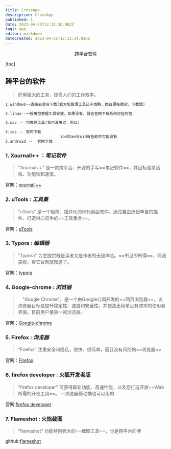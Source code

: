 ```yaml
---
title: CrossApp
description: CrossApp
published: 1
date: 2023-04-25T12:13:36.982Z
tags: app
editor: markdown
dateCreated: 2023-04-25T12:13:34.036Z
---
```


<center>跨平台软件</center>

[toc]



## 跨平台的软件

> 好用强大的工具，提高人们的工作效率。

```tex
1.windows--直接去官网下载(官方包管理工具还不成熟，而且源在微软，下载慢)

2.linux--一般用包管理工具安装，如果没有，就去官网下载系统对应的包

3.mac -- 包管理工具(我也没用过，所以)

4.ios -- 官网下载
						ios和android有些软件可能没有
5.android --  官网下载    
```



### 1. Xournall++ ：*笔记软件*

> "Xournal++" 是一款跨平台、开源的手写==笔记软件==，其目标是灵活性、功能性和速度。

官网：[xournall++](https://xournalpp.github.io/)



### 2. uTools : *工具集*

> "uTools" 是一个极简、插件化的现代桌面软件，通过自由选配丰富的插件，打造得心应手的==工具集合==。

官网：[uTools](https://u.tools/)



### 3. Typora : *编辑器*

>"Typora" 为您提供既是读者又是作者的无缝体验。==所见即所得==，简洁美观，看它官网就知道了。

官网：[typora](https://www.typora.io/)



### 4. Google-chrome : *浏览器*

> 　"Google Chrome"，是一个由Google公司开发的==网页浏览器==。该浏览器目标是提升稳定性、速度和安全性，并创造出简单且有效率的使用者界面。目前用户量第一的浏览器。

官网：[Google-chrome](https://www.google.cn/chrome/)



### 5. Firefox : *浏览器*

> “Firefox" 注重安全和隐私，很快、很简单，而且没有风险的==浏览器==

官网：[Firefox](https://www.firefox.com.cn/)



### 6. firefox developer : 火狐开发者版

> "firefox developer" 可获得最新功能、高速性能，以及您打造开放==Web 所需的开发工具==。  --浏览器移动端也可以用的

官网:[firefox developer](https://www.mozilla.org/zh-CN/firefox/developer/)



### 7. Flameshot : 火焰截图

> "flameshot" 功能特别强大的==截图工具==，也是跨平台的噢 

github:[flameshot](https://github.com/flameshot-org/flameshot)
























